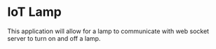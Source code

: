 # IoT Lamp
This application will allow for a lamp to communicate with web socket server to turn on and off a lamp.


